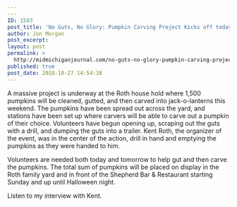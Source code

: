 ```yaml
---
---
ID: 1583
post_title: 'No Guts, No Glory: Pumpkin Carving Project Kicks off today'
author: Jon Morgan
post_excerpt:
layout: post
permalink: >
  http://midmichiganjournal.com/no-guts-no-glory-pumpkin-carving-project-kicks-off-today
published: true
post_date: 2018-10-27 14:54:38
---
```

A massive project is underway at the Roth house hold where 1,500 pumpkins will be cleaned, gutted, and then carved into jack-o-lanterns this weekend. The pumpkins have been spread out across the yard, and stations have been set up where carvers will be able to carve out a pumpkin of their choice. Volunteers have begun opening up, scraping out the guts with a drill, and dumping the guts into a trailer. Kent Roth, the organizer of the event, was in the center of the action, drill in hand and emptying the pumpkins as they were handed to him.

Volunteers are needed both today and tomorrow to help gut and then carve the pumpkins. The total sum of pumpkins will be placed on display in the Roth family yard and in front of the Shepherd Bar &amp; Restaurant starting Sunday and up until Halloween night.

Listen to my interview with Kent.
